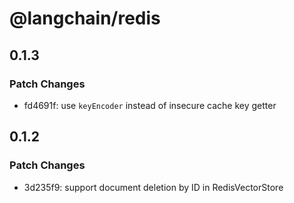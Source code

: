 # @langchain/redis

## 0.1.3

### Patch Changes

- fd4691f: use `keyEncoder` instead of insecure cache key getter

## 0.1.2

### Patch Changes

- 3d235f9: support document deletion by ID in RedisVectorStore
